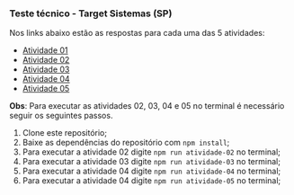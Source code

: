 ### Teste técnico - Target Sistemas (SP)

Nos links abaixo estão as respostas para cada uma das 5 atividades:

- [Atividade 01](./src/atividade-01.ts)
- [Atividade 02](./src/atividade-02.ts)
- [Atividade 03](./src/atividade-03.ts)
- [Atividade 04](./src/atividade-04.ts)
- [Atividade 05](./src/atividade-05.ts)

**Obs**: Para executar as atividades 02, 03, 04 e 05 no terminal é necessário seguir os seguintes passos.

1. Clone este repositório;
2. Baixe as dependências do repositório com `npm install`;
3. Para executar a atividade 02 digite `npm run atividade-02` no terminal;
4. Para executar a atividade 03 digite `npm run atividade-03` no terminal;
5. Para executar a atividade 04 digite `npm run atividade-04` no terminal;
6. Para executar a atividade 04 digite `npm run atividade-05` no terminal;
